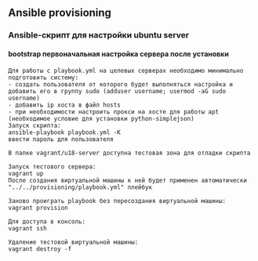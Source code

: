 ## Ansible provisioning 
### Ansible-скрипт для настройки ubuntu server

#### bootstrap первоначальная настройка сервера после установки
```
Для работы с playbook.yml на целевых серверах необходимо минимально подготовить систему:
- создать пользователя от которого будет выполняться настройка и добавить его в группу sudo (adduser username; usermod -aG sudo username)
- добавить ip хоста в файл hosts
- при необходимости настроить прокси на хосте для работы apt (необходимое условие для установки python-simplejson)
Запуск скрипта:
ansible-playbook playbook.yml -K
ввести пароль для пользователя
```
```
В папке vagrant/u18-server доступна тестовая зона для отладки скрипта

Запуск тестового сервера:
vagrant up
После создания виртуальной машины к ней будет применен автоматически "../../provisioning/playbook.yml" плейбук

Заново проиграть playbook без пересоздания виртуальной машины:
vagrant provision

Для доступа в консоль:
vagrant ssh

Удаление тестовой виртуальной машины:
vagrant destroy -f
```